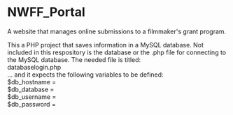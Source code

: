 # NWFF_Portal
A website that manages online submissions to a filmmaker's grant program.

This a PHP project that saves information in a MySQL database. Not included in this respository is the database or the .php file for connecting to the MySQL database. The needed file is titled:<br />
databaselogin.php<br />
... and it expects the following variables to be defined:<br />
$db_hostname = <br />
$db_database = <br />
$db_username = <br />
$db_password = 
